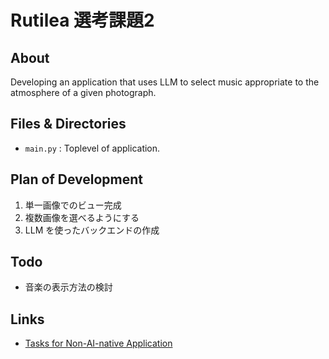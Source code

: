 # Rutilea 選考課題2
## About
Developing an application that uses LLM to select music appropriate to the atmosphere of a given photograph.

## Files & Directories
- `main.py` : Toplevel of application.

## Plan of Development
1. 単一画像でのビュー完成
1. 複数画像を選べるようにする
1. LLM を使ったバックエンドの作成

## Todo
- 音楽の表示方法の検討

## Links
- [Tasks for Non-AI-native Application](https://docs.google.com/document/d/1BQRDnBziHUUKzwzlD68ZyD3Bq0XrTHt2dYSwgHeLGP8/edit)